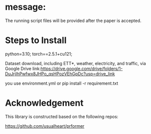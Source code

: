 # message:
  The running script files will be provided after the paper is accepted.








# Steps to Install 

 python=3.10;
 torch==2.5.1+cu121;

Dataset download, including ETT*, weather, electricity, and traffic, via Google Drive link:https://drive.google.com/drive/folders/1-DuJrjlhPwfwx8JHPo_qsHPozVEhGpDc?usp=drive_link

 you use environment.yml or pip install -r requirement.txt













# Acknowledgement
This library is constructed based on the following repos:

https://github.com/usualheart/prformer
